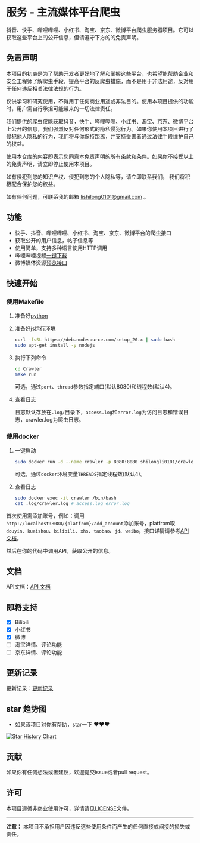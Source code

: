 # 服务 - 主流媒体平台爬虫

抖音、快手、哔哩哔哩、小红书、淘宝、京东、微博平台爬虫服务器项目。它可以获取这些平台上的公开信息，但请遵守下方的的免责声明。

## 免责声明

本项目的初衷是为了帮助开发者更好地了解和掌握这些平台，也希望能帮助企业和安全工程师了解爬虫手段，提高平台的反爬虫措施，而不是用于非法用途，反对用于任何违反相关法律法规的行为。

仅供学习和研究使用，不得用于任何商业用途或非法目的。使用本项目提供的功能时，用户需自行承担可能带来的一切法律责任。

我们提供的爬虫仅能获取抖音，快手、哔哩哔哩、小红书、淘宝、京东、微博平台上公开的信息，我们强烈反对任何形式的隐私侵犯行为。如果你使用本项目进行了侵犯他人隐私的行为，我们将与你保持距离，并支持受害者通过法律手段维护自己的权益。

使用本仓库的内容即表示您同意本免责声明的所有条款和条件。如果你不接受以上的免责声明，请立即停止使用本项目。

如有侵犯到您的知识产权、侵犯到您的个人隐私等，请立即联系我们， 我们将积极配合保护您的权益。

如有任何问题，可联系我的邮箱 <lishilong0101@gmail.com> 。

## 功能

- 快手、抖音、哔哩哔哩、小红书、淘宝、京东、微博平台的爬虫接口
- 获取公开的用户信息，帖子信息等
- 使用简单，支持多种语言使用HTTP调用
- 哔哩哔哩视频[一键下载](docs/api/bilibili/bilibili.md#bilibili视频下载)
- 微博媒体资源[预览接口](docs/api/weibo/weibo.md#微博媒体预览)

## 快速开始

### 使用Makefile

1. 准备好[python](https://www.python.org/)

2. 准备好js运行环境

    ```bash
    curl -fsSL https://deb.nodesource.com/setup_20.x | sudo bash -
    sudo apt-get install -y nodejs
    ```

3. 执行下列命令

    ```bash
    cd Crawler
    make run
    ```

    可选，通过`port`、`thread`参数指定端口(默认8080)和线程数(默认4)。

4. 查看日志

   日志默认存放在`.log/`目录下，`access.log`和`error.log`为访问日志和错误日志，crawler.log为爬虫日志。

### 使用docker

1. 一键启动

    ```bash
    sudo docker run -d --name crawler -p 8080:8080 shilongli0101/crawler
    ```

    可选，通过`docker`环境变量`THREADS`指定线程数(默认4)。

2. 查看日志

    ```bash
    sudo docker exec -it crawler /bin/bash
    cat .log/crawler.log # access.log error.log
    ```

首次使用需添加账号，例如：调用`http://localhost:8080/{platfrom}/add_account`添加账号，platfrom取`douyin`、`kuaishou`、`bilibili`、`xhs`、`taobao`、`jd`、`weibo`，接口详情请参考[API 文档](docs/doc.md)。

然后在你的代码中调用API，获取公开的信息。

## 文档

API文档：[API 文档](docs/doc.md)

## 即将支持

- [x] Bilibili
- [x] 小红书
- [x] 微博
- [ ] 淘宝详情、评论功能
- [ ] 京东详情、评论功能

## 更新记录

更新记录：[更新记录](docs/record.md)

## star 趋势图

- 如果该项目对你有帮助，star一下 ❤️❤️❤️

[![Star History Chart](https://api.star-history.com/svg?repos=ShilongLee/Crawler&type=Date)](https://star-history.com/#ShilongLee/Crawler&Date)

## 贡献

如果你有任何想法或者建议，欢迎提交issue或者pull request。

## 许可

本项目遵循非商业使用许可，详情请见[LICENSE](LICENSE)文件。

---

**注意：** 本项目不承担用户因违反这些使用条件而产生的任何直接或间接的损失或责任。
